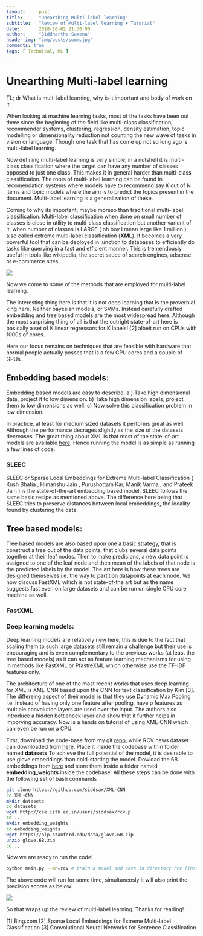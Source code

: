 ```yaml
---
layout:     post
title:      "Unearthing Multi-label learning"
subtitle:   "Review of Multi-label learning + Tutorial"
date:       2018-10-02 21:30:00
author:     "Siddhartha Saxena"
header-img: "img/posts/summ.jpg"
comments: true
tags: [ Technical, ML ]
--- 
```


# Unearthing Multi-label learning

TL; dr What is multi label learning, why is it important and body of work on it.

When looking at machine learning tasks, most of the tasks have been out there since the beginning of the field like multi-class classification, recommender systems, clustering, regression, density estimation, topic modelling or dimensionality reduction not counting the new wave of tasks in vision or language. Though one task that has come up not so long ago is multi-label learning.

Now defining multi-label learning is very simple; in a nutshell it is multi-class classification where the target can have any number of classes opposed to just one class. This makes it in general harder than multi-class classification. The roots of multi-label learning can be found in recomendation systems where models have to recommend say K out of N items and topic models where the aim is to predict the topics present in the document. Multi-label learning is a generalization of these.

Coming to why its important, maybe moreso than traditional multi-label classification. Multi-label classification when done on small number of classes is close in utility to multi-class classification but another varient of it, when number of classes is LARGE ( oh boy I mean large like 1 million ), also called extreme multi-label classification (**XML**). It becomes a very powerful tool that can be deployed in junction to databases to efficiently do tasks like querying in a fast and efficient manner. This is tremendously useful in tools like wikipedia, the secret sauce of search engines, adsense or e-commerce sites. 

![](http://siddharthasaxena.com/blogImgs/bing.png)  

Now we come to some of the methods that are employed for multi-label learning.

The interesting thing here is that it is not deep learning that is the proverbial king here. Neither bayesian models, or SVMs. Instead carefully drafted embedding and tree based models are the most widespread here. Although the most surprising thing of all is that the outright state-of-art here is basically a set of K linear regressors for K labels! [2] albeit run on CPUs with 1000s of cores. 

Here our focus remains on techniques that are feasible with hardware that normal people actually posses that is a few CPU cores and a couple of GPUs.

## Embedding based models:

Embedding based models are easy to describe. a ) Take high dimensional data, project it to low dimension. b) Take high dimension labels, project them to low dimensions as well. c) Now solve this classification problem in low dimension. 

In practice, at least for medium sized datasets it performs great as well. Although the performance decrages slightly as the size of the datasets decreases. The great thing about XML is that most of the state-of-art models are available [here](http://manikvarma.org/downloads/XC/XMLRepository.html). Hence running the model is as simple as running a few lines of code. 

### SLEEC
SLEEC or Sparse Local Embeddings for Extreme Multi-label Classification ( Kush Bhatia , Himanshu Jain , Purushottam Kar, Manik Varma , and Prateek Jain ) is the state-of-the-art embedding based model. SLEEC follows the same basic recipe as mentioned above. The difference here being that SLEEC tries to preserve distances between local embeddings, the locality found by clustering the data. 

## Tree based models:

Tree based models are also based upon one a basic strategy, that is construct a tree out of the data points, that clubs several data points together at their leaf nodes. Then to make predicions, a new data point is assigned to one of the leaf node and then mean of the labels of that node is the predicted labels by the model. The art here is how these trees are designed themselves i.e. the way to partition datapoints at each node.  We now discuss FastXML which is not state-of-the art but as the name suggests fast even on large datasets and can be run on single CPU core machine as well.

### FastXML

### Deep learning models:

Deep learning models are relatively new here, this is due to the fact that scaling them to such large datasets still remain a challenge but their use is encouraging and is even complementary to the previous works (at least the tree based models) as it can act as feature learning mechanisms for using in methods like FastXML or PfastreXML which otherwise use the TF-IDF features only.

The architecture of one of the most recent works that uses deep learning for XML is XML-CNN based upon the CNN for text classification by Kim [3]. The differeing aspect of their model is that they use Dynamic Max Pooling i.e. instead of having only one feature after pooling, have p features as multiple convolution layers are used over the input. The authors also introduce a hidden bottleneck layer and show that it further helps in imporving accuracy. Now is a hands on tutorial of using XML-CNN which can even be run on a CPU.
 
First, download the code-base from my git [repo](https://github.com/siddsax/XML-CNN), while RCV news dataset can downloaded from [here](http://cse.iitk.ac.in/users/siddsax/rcv.p). Place it inside the codebase within folder named **datasets** To achieve the full potential of the model, it is desirable to use glove embeddings than cold-starting the model. Dowload the 6B embeddings from [here](https://nlp.stanford.edu/data/glove.6B.zip) and store them inside a folder named **embedding_weights** inside the codebase.
All these steps can be done with the following set of bash commands
```bash
git clone https://github.com/siddsax/XML-CNN
cd XML-CNN
mkdir datasets
cd datasets
wget http://cse.iitk.ac.in/users/siddsax/rcv.p
cd ..
mkdir embedding_weights
cd embedding_weights
wget https://nlp.stanford.edu/data/glove.6B.zip
unzip glove.6B.zip
cd ..
```
Now we are ready to run the code!
```bash
python main.py --mn=rcv # train a model and save in directory rcv [inside saved_models]
```
The above code will run for some time, simultaneosly it will also print the precision scores as below.

![](http://siddharthasaxena.com/blogImgs/p1.png)

So that wraps up the review of multi-label learning. Thanks for reading!

[1] Bing.com
[2] Sparse Local Embeddings for Extreme Multi-label Classification
[3] Convolutional Neural Networks for Sentence Classification